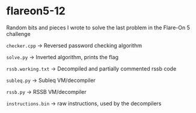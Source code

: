 # flareon5-12
Random bits and pieces I wrote to solve the last problem in the Flare-On 5 challenge


`checker.cpp` -> Reversed password checking algorithm

`solve.py` -> Inverted algorithm, prints the flag

`rssb.working.txt` -> Decompiled and partially commented rssb code

`subleq.py` -> Subleq VM/decompiler

`rssb.py` -> RSSB VM/decompiler

`instructions.bin` -> raw instructions, used by the decompilers
